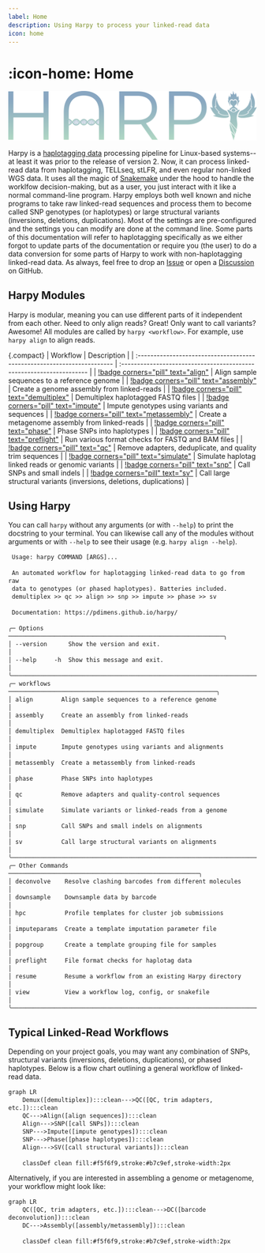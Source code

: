 ```yaml
---
label: Home
description: Using Harpy to process your linked-read data
icon: home
---
```


# :icon-home: Home

![](static/logo_trans.png)

Harpy is a [haplotagging data](haplotagdata.md) processing pipeline for Linux-based systems-- at least it
was prior to the release of version 2. Now, it can process linked-read data from haplotagging, TELLseq, stLFR, and
even regular non-linked WGS data. It uses all the magic of [Snakemake](https://snakemake.readthedocs.io/en/stable/)
under the hood to handle  the worklfow decision-making, but as a user, you just interact with it like a normal command-line 
program. Harpy employs both well known and niche programs to take raw linked-read sequences and process
them to become called SNP genotypes (or haplotypes) or large structural variants (inversions, deletions, duplications).
Most of the settings are pre-configured and the settings you can modify are done at the command line. Some parts of this documentation
will refer to haplotagging specifically as we either forgot to update parts of the documentation or require you (the user)
to do a data conversion for some parts of Harpy to work with non-haplotagging linked-read data. As always, feel free to drop
an [Issue](https://github.com/pdimens/harpy/issues/new/choose) or open a [Discussion](https://github.com/pdimens/harpy/discussions) on GitHub.

## Harpy Modules
Harpy is modular, meaning you can use different parts of it independent from each other. Need to only align reads?
Great! Only want to call variants? Awesome! All modules are called by `harpy <workflow>`. For example, use `harpy align` to align reads.

{.compact}
| Workflow                                                                | Description                                                          |
| :---------------------------------------------------------------------- | :------------------------------------------------------------------- |
| [!badge corners="pill" text="align"](Workflows/Align/Align.md)          | Align sample sequences to a reference genome                         |
| [!badge corners="pill" text="assembly"](Workflows/assembly.md)          | Create a genome assembly from linked-reads                           |
| [!badge corners="pill" text="demultiplex"](Workflows/demultiplex.md)    | Demultiplex haplotagged FASTQ files                                  |
| [!badge corners="pill" text="impute"](Workflows/impute.md)              | Impute genotypes using variants and sequences                        |
| [!badge corners="pill" text="metassembly"](Workflows/metassembly.md)    | Create a metagenome assembly from linked-reads                       |
| [!badge corners="pill" text="phase"](Workflows/phase.md)                | Phase SNPs into haplotypes                                           |
| [!badge corners="pill" text="preflight"](Workflows/validate.md)         | Run various format checks for FASTQ and BAM files                    |
| [!badge corners="pill" text="qc"](Workflows/qc.md)                      | Remove adapters, deduplicate, and quality trim sequences             |
| [!badge corners="pill" text="simulate"](Workflows/Simulate/Simulate.md) | Simulate haplotag linked reads or genomic variants                   |
| [!badge corners="pill" text="snp"](Workflows/snp.md)                    | Call SNPs and small indels                                           |
| [!badge corners="pill" text="sv"](Workflows/SV/SV.md)                   | Call large structural variants (inversions, deletions, duplications) |

## Using Harpy
You can call `harpy` without any arguments (or with `--help`) to print the docstring to your terminal. You can likewise call any of the modules without arguments or with `--help` to see their usage  (e.g. `harpy align --help`).
``` harpy --help                                                      
 Usage: harpy COMMAND [ARGS]...                                            
                                                                           
 An automated workflow for haplotagging linked-read data to go from raw    
 data to genotypes (or phased haplotypes). Batteries included.             
 demultiplex >> qc >> align >> snp >> impute >> phase >> sv                
                                                                           
 Documentation: https://pdimens.github.io/harpy/                           
                                                                           
╭─ Options ─────────────────────────────────────────────────────────────╮
│ --version      Show the version and exit.                             │
│ --help     -h  Show this message and exit.                            │
╰───────────────────────────────────────────────────────────────────────╯
╭─ workflows ───────────────────────────────────────────────────────────╮
│ align        Align sample sequences to a reference genome             │
│ assembly     Create an assembly from linked-reads                     │
│ demultiplex  Demultiplex haplotagged FASTQ files                      │
│ impute       Impute genotypes using variants and alignments           │
│ metassembly  Create a metassembly from linked-reads                   │
│ phase        Phase SNPs into haplotypes                               │
│ qc           Remove adapters and quality-control sequences            │
│ simulate     Simulate variants or linked-reads from a genome          │
│ snp          Call SNPs and small indels on alignments                 │
│ sv           Call large structural variants on alignments             │
╰───────────────────────────────────────────────────────────────────────╯
╭─ Other Commands ──────────────────────────────────────────────────────╮
│ deconvolve    Resolve clashing barcodes from different molecules      │
│ downsample    Downsample data by barcode                              │
│ hpc           Profile templates for cluster job submissions           │
│ imputeparams  Create a template imputation parameter file             │
│ popgroup      Create a template grouping file for samples             │
│ preflight     File format checks for haplotag data                    │
│ resume        Resume a workflow from an existing Harpy directory      │
│ view          View a workflow log, config, or snakefile               │
╰───────────────────────────────────────────────────────────────────────╯
```

## Typical Linked-Read Workflows
Depending on your project goals, you may want any combination of SNPs, structural
variants (inversions, deletions, duplications), or phased haplotypes. Below is a flow chart
outlining a general workflow of linked-read data.

```mermaid
graph LR
    Demux([demultiplex]):::clean--->QC([QC, trim adapters, etc.]):::clean
    QC--->Align([align sequences]):::clean
    Align--->SNP([call SNPs]):::clean
    SNP--->Impute([impute genotypes]):::clean
    SNP--->Phase([phase haplotypes]):::clean
    Align--->SV([call structural variants]):::clean

    classDef clean fill:#f5f6f9,stroke:#b7c9ef,stroke-width:2px
```

Alternatively, if you are interested in assembling a genome or metagenome, your workflow might look like:

```mermaid
graph LR
    QC([QC, trim adapters, etc.]):::clean--->DC([barcode deconvolution]):::clean
    DC--->Assembly([assembly/metassembly]):::clean

    classDef clean fill:#f5f6f9,stroke:#b7c9ef,stroke-width:2px
```